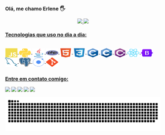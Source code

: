 ### Olá, me chamo Erlene 🖐️

<div align="center">
  <a href="https://github.com/erlenesantos">
  <img height="180em" src="https://github-readme-stats.vercel.app/api?username=eduardo-559&show_icons=true&theme=dracula&include_all_commits=true&count_private=true"/>
  <img height="180em" src="https://github-readme-stats.vercel.app/api/top-langs/?username=eduardo-559&layout=compact&langs_count=7&theme=dracula"/>
</div>

### Tecnologias que uso no dia a dia:

<div style="display: inline_block"><br>
  <img align="center" height="30" width="40" src="https://raw.githubusercontent.com/devicons/devicon/master/icons/javascript/javascript-plain.svg">
  <img align="center" height="30" width="40" src="https://raw.githubusercontent.com/devicons/devicon/master/icons/python/python-plain.svg">
  <img align="center" height="30" width="40" src="https://raw.githubusercontent.com/devicons/devicon/master/icons/java/java-original.svg">
  <img align="center" height="30" width="40" src="https://raw.githubusercontent.com/devicons/devicon/master/icons/php/php-original.svg">
  <img align="center" height="30" width="40" src="https://raw.githubusercontent.com/devicons/devicon/master/icons/html5/html5-original.svg">
  <img align="center" height="30" width="40" src="https://raw.githubusercontent.com/devicons/devicon/master/icons/css3/css3-original.svg">
  <img align="center" height="30" width="40" src="https://raw.githubusercontent.com/devicons/devicon/master/icons/c/c-original.svg">
  <img align="center" height="30" width="40" src="https://raw.githubusercontent.com/devicons/devicon/master/icons/cplusplus/cplusplus-original.svg">
  <img align="center" height="30" width="40" src="https://raw.githubusercontent.com/devicons/devicon/master/icons/csharp/csharp-original.svg">
  <img align="center" height="30" width="40" src="https://raw.githubusercontent.com/devicons/devicon/master/icons/react/react-original.svg">
  <img align="center" height="30" width="40" src="https://raw.githubusercontent.com/devicons/devicon/master/icons/bootstrap/bootstrap-original.svg">
  <img align="center" height="30" width="40" src="https://raw.githubusercontent.com/devicons/devicon/master/icons/mysql/mysql-original.svg">
  <img align="center" height="30" width="40" src="https://raw.githubusercontent.com/devicons/devicon/master/icons/postgresql/postgresql-original.svg">
  <img align="center" height="30" width="40" src="https://raw.githubusercontent.com/devicons/devicon/master/icons/ionic/ionic-original.svg">
  <img align="center" height="30" width="40" src="https://raw.githubusercontent.com/devicons/devicon/master/icons/git/git-original.svg">
</div>
  
  ##
### Entre em contato comigo:
  
<div> 
  <a href="https://www.linkedin.com/in/erlenesantos" target="_blank"><img src="https://img.shields.io/badge/LinkedIn-0077B5?style=for-the-badge&logo=linkedin&logoColor=white" target="_blank"></a>
  <a href="https://www.instagram.com/erlene.santoss/" target="_blank"><img src="https://img.shields.io/badge/-Instagram-%23E4405F?style=for-the-badge&logo=instagram&logoColor=white" target="_blank"></a>
  <a href="https://api.whatsapp.com/send/?phone=5588992262679&text=Ol%C3%A1%2C+Erlene%21&type=phone_number&app_absent=0" target="_blank"><img src="https://img.shields.io/badge/WhatsApp-25D366?style=for-the-badge&logo=whatsapp&logoColor=white" target="_blank"></a>
  <a href="https://t.me/erleneds" target="_blank"><img src="https://img.shields.io/badge/Telegram-2CA5E0?style=for-the-badge&logo=telegram&logoColor=white" target="_blank"></a>
  <a href = "mailto:erlenesantos@alu.ufc.br"><img src="https://img.shields.io/badge/-Gmail-%23333?style=for-the-badge&logo=gmail&logoColor=white" target="_blank"></a>
  

[![Snake animation](https://github.com/Platane/snk/raw/output/github-contribution-grid-snake.svg)](https://github.com/Platane/snk)
 
</div>
